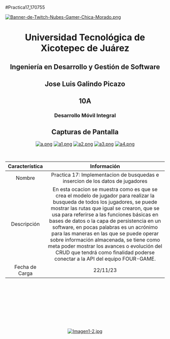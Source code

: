 #Practica17_170755

[![Banner-de-Twitch-Nubes-Gamer-Chica-Morado.png](https://i.postimg.cc/15q3LFXF/Banner-de-Twitch-Nubes-Gamer-Chica-Morado.png)](https://postimg.cc/MvzwBvyZ)

<div align="center">
  
# Universidad Tecnológica de Xicotepec de Juárez


## Ingeniería en Desarrollo y Gestión de Software
## Jose Luis Galindo Picazo
## 10A
### Desarrollo Móvil Integral


## Capturas de Pantalla
[![a.png](https://i.postimg.cc/YSW4SLtC/a.png)](https://postimg.cc/FfhFWRfM)
[![a1.png](https://i.postimg.cc/3NLZjfWB/a1.png)](https://postimg.cc/D4XsngrJ)
[![a2.png](https://i.postimg.cc/q7fxG3B9/a2.png)](https://postimg.cc/ZWcNb0dc)
[![a3.png](https://i.postimg.cc/kXzQnbSB/a3.png)](https://postimg.cc/N589DLpc)
[![a4.png](https://i.postimg.cc/SKrYz2nL/a4.png)](https://postimg.cc/3ykxswCW)




&nbsp;
&nbsp;


|  Característica |  Información |
| :------------: | :------------: |
| Nombre  |  Practica 17: Implementacion de busquedas e insercion de los datos de jugadores |
| Descripción  | En esta ocacion se muestra como es que se crea el modelo de jugador para realizar la busqueda de todos los jugadores, se puede mostrar las rutas que igual se crearon, que se usa para referirse a las funciones básicas en bases de datos o la capa de persistencia en un software, en pocas palabras es un acrónimo para las maneras en las que se puede operar sobre información almacenada, se tiene como meta poder mostrar los avances o evolución del CRUD que tendrá como finalidad poderse conectar a la API del equipo FOUR-GAME. |
|  Fecha de Carga | 22/11/23  |

&nbsp;
&nbsp;

&nbsp;
&nbsp;

<br>
<br>
<br>
<br>

[![Imagen1-2.jpg](https://i.postimg.cc/x1swjyVj/Imagen1-2.jpg)](https://postimg.cc/0zwWcSNh)



&nbsp;
&nbsp;
